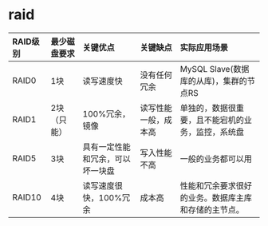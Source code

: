 # raid



| RAID级别 | 最少磁盘要求 | 关键优点 | 关键缺点 | 实际应用场景 |
| :--- | :--- | :--- | :--- | :--- |
| RAID0 | 1块 | 读写速度快 | 没有任何冗余 | MySQL Slave\(数据库的从库\)，集群的节点RS |
| RAID1 | 2块（只能） | 100%冗余，镜像 | 读写性能一般，成本高 | 单独的，数据很重要，且不能宕机的业务，监控，系统盘 |
| RAID5 | 3块 | 具有一定性能和冗余，可以坏一块盘 | 写入性能不高 | 一般的业务都可以用 |
| RAID10 | 4块 | 读写速度很快，100%冗余 | 成本高 | 性能和冗余要求很好的业务。数据库主库和存储的主节点。 |

